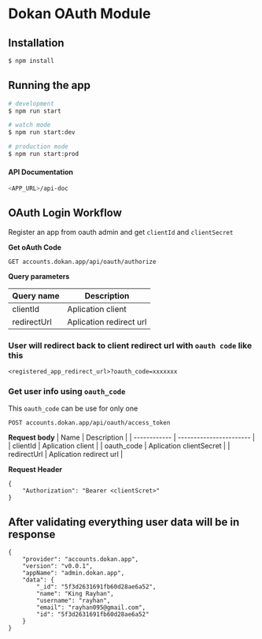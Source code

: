 # Dokan OAuth Module

## Installation

```bash
$ npm install
```

## Running the app

```bash
# development
$ npm run start

# watch mode
$ npm run start:dev

# production mode
$ npm run start:prod
```

#### API Documentation

```bash
<APP_URL>/api-doc
```

## OAuth Login Workflow

Register an app from oauth admin and get `clientId` and `clientSecret`

**Get oAuth Code**

```
GET accounts.dokan.app/api/oauth/authorize
```

**Query parameters**

| Query name  | Description             |
| ----------- | ----------------------- |
| clientId    | Aplication client       |
| redirectUrl | Aplication redirect url |

### User will redirect back to client redirect url with `oauth code` like this

```
<registered_app_redirect_url>?oauth_code=xxxxxxx
```

### Get user info using `oauth_code`

This `oauth_code` can be use for only one

```
POST accounts.dokan.app/api/oauth/access_token
```

**Request body**
| Name | Description |
| ------------ | ----------------------- |
| clientId | Aplication client |
| oauth_code | Aplication clientSecret |
| redirectUrl | Aplication redirect url |

**Request Header**

```
{
    "Authorization": "Bearer <clientScret>"
}
```

## After validating everything user data will be in response

```
{
    "provider": "accounts.dokan.app",
    "version": "v0.0.1",
    "appName": "admin.dokan.app",
    "data": {
        "_id": "5f3d2631691fb60d28ae6a52",
        "name": "King Rayhan",
        "username": "rayhan",
        "email": "rayhan095@gmail.com",
        "id": "5f3d2631691fb60d28ae6a52"
    }
}
```
